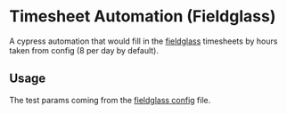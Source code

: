 # Timesheet Automation (Fieldglass)

A cypress automation that would fill in the [fieldglass](https://www.fieldglass.net) timesheets by hours taken from config (8 per day by default).

## Usage

The test params coming from the [fieldglass config](./cypress/fixtures/fieldglass_config.json) file.
